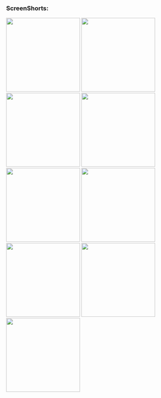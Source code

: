 


### ScreenShorts:

<img src = "https://github.com/user-attachments/assets/527d8a9b-28ac-43d5-aa21-dea8ccfcd423" width = "200">
<img src = "https://github.com/user-attachments/assets/16a41908-aa96-4050-97eb-4efbfb337a17" width = "200">
<img src = "https://github.com/user-attachments/assets/42920a56-44d7-4d00-a65e-197e6bc4dfcc" width = "200">
<img src = "https://github.com/user-attachments/assets/812330f3-fd35-48cd-b981-c241845b32d0" width = "200">
<img src = "https://github.com/user-attachments/assets/bc11e12d-b170-4315-b2d4-ff58a5cb8d20" width = "200">
<img src = "https://github.com/user-attachments/assets/7be74ad6-1bfd-4515-9474-cfc9a73772f5" width = "200">
<img src = "https://github.com/user-attachments/assets/f3fb81fd-da6d-4dbe-8ee4-e79c4b773db8" width = "200">
<img src = "https://github.com/user-attachments/assets/de898c97-cfe7-456f-b2ba-5eaf583d3942" width = "200">
<img src = "https://github.com/user-attachments/assets/8c289faa-be8a-493a-84ac-4a060699554f" width = "200">


